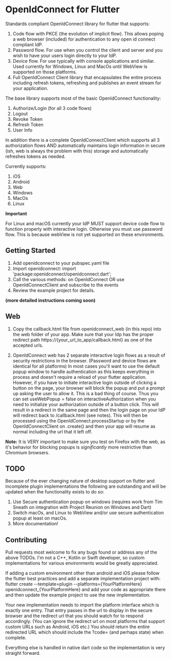 # OpenIdConnect for Flutter

Standards compliant OpenIdConnect library for flutter that supports:

1. Code flow with PKCE (the evolution of implicit flow). This allows poping a web browser (included) for authentication to any open id connect compliant IdP.
2. Password flow. For use when you control the client and server and you wish to have your users login directly to your IdP.
3. Device flow. For use typically with console applications and similar. Used currently for Windows, Linux and MacOs until WebView is supported on those platforms.
4. Full OpenIdConnect Client library that encapsulates the entire process including refresh tokens, refreshing and publishes an event stream for your application.

The base library supports most of the basic OpenIdConnect functionality:

1. Authorize/Login (for all 3 code flows)
2. Logout
3. Revoke Token
4. Refresh Token
5. User Info

In addition there is a complete OpenIdConnectClient which supports all 3 authorization flows AND automatically maintains login information in secure (ish, web is always the problem with this) storage and automatically refreshes tokens as needed.

Currently supports:

1. iOS
2. Android
3. Web
4. Windows
5. MacOs
6. Linux

**Important**

For Linux and macOS currently your IdP MUST support device code flow to function properly with interactive login. Otherwise you must use password flow. This is because webView is not yet supported on these environments.

## Getting Started

1. Add openidconnect to your pubspec.yaml file
2. Import openidconnect: import 'package:openidconnect/openidconnect.dart';
3. Call the various methods: on OpenIdConnect OR use OpenIdConnectClient and subscribe to the events
4. Review the example project for details.

**(more detailed instructions coming soon)**

## Web

1. Copy the callback.html file from openidconnect_web (in this repo) into the web folder of your app. Make sure that your Idp has the proper redirect path https://{your_url_to_app/callback.html} as one of the accepted urls.

2. OpenIdConnect web has 2 separate interactive login flows as a result of security restrictions in the browser. (Password and device flows are identical for all platforms) In most cases you'll want to use the default popup window to handle authentication as this keeps everything in process and doesn't require a reload of your flutter application. However, if you have to initiate interactive login outside of clicking a button on the page, your browser will block the popup and put a prompt up asking the user to allow it. This is a bad thing of course. Thus you can set useWebPopup = false on interactiveAuthorization when you need to initialize your authorization outside of a button click. This will result in a redirect in the same page and then the login page on your IdP will redirect back to /callback.html (see notes). This will then be processed using the OpenIdConnect.processStartup or by the OpenIdConnectClient on .create() and then your app will resume as normal including the url that it left off.

**Note:** It is VERY important to make sure you test on Firefox with the web, as it's behavior for blocking popups is _significantly_ more restrictive than Chromium browsers.

## TODO

Because of the ever changing nature of desktop support on flutter and incomplete plugin implementations the following are outstanding and will be updated when the functionality exists to do so:

1. Use Secure authentication popup on windows (requires work from Tim Sneath on integration with Project Reunion on Windows and Dart)
2. Switch macOs, and Linux to WebView and/or use secure authentication popup at least on macOs.
3. More documentation!

## Contributing

Pull requests most welcome to fix any bugs found or address any of the above TODOs. I'm not a C++, Kotlin or Swift developer, so custom implementations for various environments would be greatly appreciated.

If adding a custom environment other than android and iOS please follow the flutter best practices and add a separate implementation project with: flutter create --template=plugin --platforms={YourPlatformHere} openidconnect\_{YourPlatformHere} and add your code as appropriate there and then update the example project to use the new implementation.

Your new implementation needs to import the platform interface which is exactly one entry. That entry passes in the url to display in the secure browser and the redirect url that you should watch for to respond accordingly. (You can ignore the redirect url on most platforms that support custom URLs such as Android, iOS etc.) You should return the entire redirected URL which should include the ?code= (and perhaps state) when complete.

Everything else is handled in native dart code so the implementation is very straight forward.
